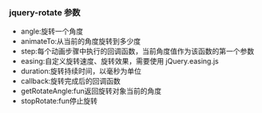### jquery-rotate 参数
* angle:旋转一个角度
* animateTo:从当前的角度旋转到多少度
* step:每个动画步骤中执行的回调函数，当前角度值作为该函数的第一个参数
* easing:自定义旋转速度、旋转效果，需要使用 jQuery.easing.js
* duration:旋转持续时间，以毫秒为单位	
* callback:旋转完成后的回调函数
* getRotateAngle:fun返回旋转对象当前的角度	
* stopRotate:fun停止旋转
